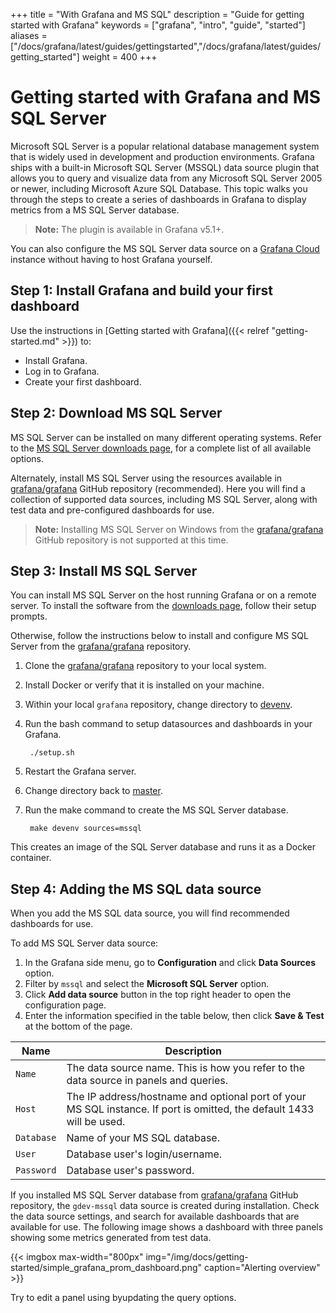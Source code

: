 +++
title = "With Grafana and MS SQL"
description = "Guide for getting started with Grafana"
keywords = ["grafana", "intro", "guide", "started"]
aliases = ["/docs/grafana/latest/guides/gettingstarted","/docs/grafana/latest/guides/getting_started"]
weight = 400
+++

# Getting started with Grafana and MS SQL Server

Microsoft SQL Server is a popular relational database management system that is widely used in development and production environments. Grafana ships with a built-in Microsoft SQL Server (MSSQL) data source plugin that allows you to query and visualize data from any Microsoft SQL Server 2005 or newer, including Microsoft Azure SQL Database. This topic walks you through the steps to create a series of dashboards in Grafana to display metrics from a MS SQL Server database.

> **Note:** The plugin is available in Grafana v5.1+.

You can also configure the MS SQL Server data source on a [Grafana Cloud](https://grafana.com/docs/grafana-cloud/) instance without having to host Grafana yourself.

## Step 1: Install Grafana and build your first dashboard

Use the instructions in [Getting started with Grafana]({{< relref "getting-started.md" >}}) to:
- Install Grafana.
- Log in to Grafana.
- Create your first dashboard.

## Step 2: Download MS SQL Server

MS SQL Server can be installed on many different operating systems. Refer to the [MS SQL Server downloads page](https://www.microsoft.com/en-us/sql-server/sql-server-downloads), for a complete list of all available options.

Alternately, install MS SQL Server using the resources available in [grafana/grafana](https://github.com/grafana/grafana) GitHub repository (recommended). Here you will find a collection of supported data sources, including MS SQL Server, along with test data and pre-configured dashboards for use.

> **Note:** Installing MS SQL Server on Windows from the [grafana/grafana](https://github.com/grafana/grafana/tree/master/devenv) GitHub repository is not supported at this time.

## Step 3: Install MS SQL Server

You can install MS SQL Server on the host running Grafana or on a remote server. To install the software from the [downloads page](https://www.microsoft.com/en-us/sql-server/sql-server-downloads), follow their setup prompts.

Otherwise, follow the instructions below to install and configure MS SQL Server from the [grafana/grafana](https://github.com/grafana/grafana/tree/master) repository.

1. Clone the [grafana/grafana](https://github.com/grafana/grafana/tree/master) repository to your local system.

1. Install Docker or verify that it is installed on your machine.

1. Within your local `grafana` repository, change directory to [devenv](https://github.com/grafana/grafana/tree/master/devenv).

1. Run the bash command to setup datasources and dashboards in your Grafana.
   ```
    ./setup.sh
   ```

1. Restart the Grafana server.

1. Change directory back to [master](https://github.com/grafana/grafana/tree/master/devenv).

1. Run the make command to create the MS SQL Server database.
   ```
    make devenv sources=mssql
   ```
This creates an image of the SQL Server database and runs it as a Docker container.

## Step 4: Adding the MS SQL data source

When you add the MS SQL data source, you will find recommended dashboards for use.

To add MS SQL Server data source:

1. In the Grafana side menu, go to  **Configuration** and click **Data Sources** option.
2. Filter by `mssql` and select the **Microsoft SQL Server** option.
3. Click **Add data source** button in the top right header to open the configuration page.
4. Enter the information specified in the table below, then click **Save & Test** at the bottom of the page.
   
 Name           | Description
------------   | -------------
`Name`         | The data source name. This is how you refer to the data source in panels and queries.
`Host`         | The IP address/hostname and optional port of your MS SQL instance. If port is omitted, the default 1433 will be used.
`Database`     | Name of your MS SQL database.
`User`         | Database user's login/username.
`Password`     | Database user's password. 

If you installed MS SQL Server database from [grafana/grafana](https://github.com/grafana/grafana/tree/master) GitHub repository, the `gdev-mssql` data source is created during installation. Check the data source settings, and search for available dashboards that are available for use. The following image shows a dashboard with three panels showing some metrics generated from test data.

{{< imgbox max-width="800px" img="/img/docs/getting-started/simple_grafana_prom_dashboard.png" caption="Alerting overview" >}}




Try to edit a panel using byupdating the query options.  

